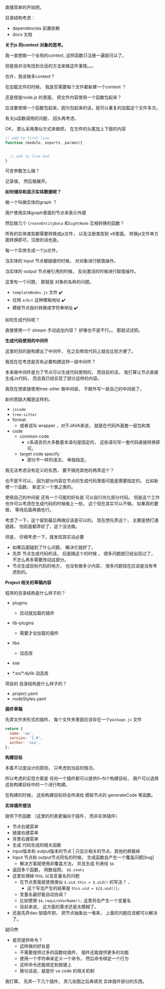 直接简单的开始把。

目录结构考虑：

- dependencies           前置依赖
- docs     文档





**关于js 的context 对象的思考。** 

我一直想做一个全局的context, 这样函数只注册一遍就可以了。 

但是我并没有找到合适的方法来做这件事情。。。

也许，我该做多context ?

在加载文件的时候， 我是否需要每个文件都新建一个context ？

还是借鉴node.js 的里面， 把文件内容使用一个函数包起来？ 

应该要使用一个函数包起来，因为包起来的话，就可以重复的加载这个文件多次。 

有关js函数调用的问题， 回头再考虑。 



OK， 那么采用类似方式来做把， 在文件的头尾加上下面的内容

```javascript
// add to first line
function (module, exports, params){
  

  // add to line end
}
```

可变参数怎么搞？

记录值， 然后做展开。 



**如何储存和显示实体数据呢？**

做一个叫做实体的graph ？

用户使用实体graph里面的节点来表示外键

然后做几个 `CreateEntityData` 和`SightNode` 互相转换的函数？

所有的实体类型都需要转换成js文件， 以及注册类型到 v8里面。  转换js文件单方面转换即可，注册的话也是。

每一个实体生成一个js文件。 

当实体的 input 节点被链接的时候， 对对象进行赋值操作。 

当实体的 output 节点被引用的时候， 反向激活的时候进行取值操作。

这里有一个问题， 那就是 对象的名称的问题。 



- `templateNodes.js` 文件   :heavy_check_mark:
- 应用 `a/b/c` 这种模板地址    :heavy_check_mark:
- 模板节点指针转换成字符串地址   :heavy_check_mark:

如何生成代码呢？ 

直接使用一个 stream 手动追加内容？  好像也不是不行。。  那就试试把。



**生成代码使用的中间件**

这里的目的是构建出了中间件， 在之后修改代码上就会比较方便了。 

我现在在考虑是否有必要构建这样一层中间件？ 

本来做中间件是为了节点可以生成代码使用的， 而目前的话， 我打算让节点直接生成Js代码， 而且我已经实现了部分这样的内容。 

我现在想直接使用tree-sitter 做中间层， 不额外写一层自己的中间层了。 

新的思路大概是这样的。 

- `jscode`
- `tree-sitter`
- format
  - 或者说叫 wrapper ，对于JAVA来说， 就是在代码外面套一层包和类
- code
  - common code
    - c系语言的大多数基本语句是固定的， 这些语句写一套代码直接转换即可。
  - target code specify
    - 部分不一样的语法， 单独指定。



我无法考虑没有定义的东西， 要不搞完其他的再弄这个？

也不是不可以， 因为部分内容在节点的生成代码里面可能是需要指定的。 比如新增一个函数， 新定义一个类之类的。 

使用自己的中间层 还有一个可能的好处是 可以自行优化部分代码。 但是这个工作也许可以考虑在生成代码的时候做上一些， 这个现在其实可以不做。 如果真的要做， 等待后面再搞也行。

考虑了一下，这个留到最后再做应该是可以的。 现在想先弄这个， 主要是想打通链路， 怕前面都弄好了，这个没法做。 

但是， 仔细考虑一下，就发现其实没必要

- 如果后面碰到了什么问题， 解决它就好了。
- 先弄 节点生成代码的话， 后面搞这个的时候 ， 很多问题就已经出现过了， 不怎么再多需要改动这部分。
- 节点生成目标代码的地方， 也没有做多少内容， 很多问题现在应该是没有考虑到的。



**Project 相关的草稿内容**

程序的目录结构是什么样子的？

- plugins

  - 启动就加载的插件

- lib-plugins

  - 需要才会加载的插件

- libs

  - 动态库

- exe

- \*.so/\*.dylib    动态库

  

项目的 目录结构是什么样子的？

- project.yaml
- nodeStyles.yaml



**插件草稿**

先弄文件夹形式的插件， 每个文件夹里面应该存在一个`package.js` 文件

```javascript
return {
  name: 'aa',
  version: '1.0',
  author: 'xxx',
};
```



**构建目标**

本着不过度设计的原则， 只考虑到当前的情况。 

所以考虑的实现方案是 任何一个插件都可以提供0~N个构建目标， 用户可以选择这些构建目标中的一个进行构建。 

在构建的时候， 这些构建目标将会传递给 模板节点的 generateCode 等函数。



**实体插件想法**

提供下列函数 （这里的列表更偏向于插件， 而非实体插件）

- 节点右键菜单
- 链接右键菜单
- 背景右键菜单
- 生成 代码生成的相关函数
- input版本和 output版本的节点  | 只显示相关的节点，其他的屏蔽掉
- Input 节点和 output节点同名的时候， 生成函数会产生一个覆盖问题[bug]
  - 解决方案就使用非覆盖方法， 并且生成 列表给 `$$`
- 返回多个函数， 用数组把。   `$$.stmts`
- 这里处理掉 this, 以及变量名的问题
  - 在节点里面就使用类似 `$.uid.this = $.uid()`  的写法？ 、
    - 这个写法产生的结果是 `this.uid = ${$.uid()};`  
  - 变量名最好能自动协调？ 
  - 比如使用 `$$.requireVarName();`  这里将会产生一个变量名
  - 目前来说， 这方面的需求还是太模糊了。
- 还是先弄dao 层插件把， 把节点抽象出一堆来， 上面的问题应该都可以解决了。



疑问😳

- 是否提供命令？ 
  - 这样做的好处是
  - 不需要提供过多的函数给插件， 插件还能提供更多的功能
  - 使用一个字符串来定义一个命令， 然后命令绑定一个行为
  - 这样命令还能绑定到按键上
  - 换句话说，就是抄 vs code 的相关机制



我打算， 先弄一下几个插件， 弄几张图之后再填充 实体插件部分的东西。
